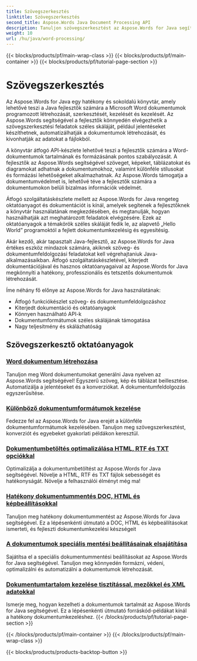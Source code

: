 ```yaml
---
title: Szövegszerkesztés
linktitle: Szövegszerkesztés
second_title: Aspose.Words Java Document Processing API
description: Tanuljon szövegszerkesztést az Aspose.Words for Java segítségével. Dokumentumokat hozhat létre, szerkeszthet és kezelhet programozottan. Fejlessze dokumentumfeldolgozási készségeit még ma.
weight: 10
url: /hu/java/word-processing/
---
```


{{< blocks/products/pf/main-wrap-class >}}
{{< blocks/products/pf/main-container >}}
{{< blocks/products/pf/tutorial-page-section >}}

# Szövegszerkesztés


Az Aspose.Words for Java egy hatékony és sokoldalú könyvtár, amely lehetővé teszi a Java fejlesztők számára a Microsoft Word dokumentumok programozott létrehozását, szerkesztését, kezelését és kezelését. Az Aspose.Words segítségével a fejlesztők könnyedén elvégezhetik a szövegszerkesztési feladatok széles skáláját, például jelentéseket készíthetnek, automatizálhatják a dokumentumok létrehozását, és kivonhatják az adatokat a fájlokból.

A könyvtár átfogó API-készlete lehetővé teszi a fejlesztők számára a Word-dokumentumok tartalmának és formázásának pontos szabályozását. A fejlesztők az Aspose.Words segítségével szöveget, képeket, táblázatokat és diagramokat adhatnak a dokumentumokhoz, valamint különféle stílusokat és formázási lehetőségeket alkalmazhatnak. Az Aspose.Words támogatja a dokumentumvédelmet is, lehetővé téve a fejlesztők számára a dokumentumokon belüli bizalmas információk védelmét.

Átfogó szolgáltatáskészlete mellett az Aspose.Words for Java rengeteg oktatóanyagot és dokumentációt is kínál, amelyek segítenek a fejlesztőknek a könyvtár használatának megkezdésében, és megtanulják, hogyan használhatják azt meghatározott feladatok elvégzésére. Ezek az oktatóanyagok a témakörök széles skáláját fedik le, az alapvető „Hello World” programoktól a fejlett dokumentumkezelésig és egyesítésig.

Akár kezdő, akár tapasztalt Java-fejlesztő, az Aspose.Words for Java értékes eszköz mindazok számára, akiknek szöveg- és dokumentumfeldolgozási feladatokat kell végrehajtaniuk Java-alkalmazásaikban. Átfogó szolgáltatáskészletével, kiterjedt dokumentációjával és hasznos oktatóanyagaival az Aspose.Words for Java megkönnyíti a hatékony, professzionális és tetszetős dokumentumok létrehozását.

Íme néhány fő előnye az Aspose.Words for Java használatának:

* Átfogó funkciókészlet szöveg- és dokumentumfeldolgozáshoz
* Kiterjedt dokumentáció és oktatóanyagok
* Könnyen használható API-k
* Dokumentumformátumok széles skálájának támogatása
* Nagy teljesítmény és skálázhatóság

## Szövegszerkesztő oktatóanyagok

### [Word dokumentum létrehozása](./generate-word-document/)

Tanuljon meg Word dokumentumokat generálni Java nyelven az Aspose.Words segítségével! Egyszerű szöveg, kép és táblázat beillesztése. Automatizálja a jelentéseket és a konverziókat. A dokumentumfeldolgozás egyszerűsítése.
### [Különböző dokumentumformátumok kezelése](./handling-different-document-formats/)
Fedezze fel az Aspose.Words for Java erejét a különféle dokumentumformátumok kezelésében. Tanuljon meg szövegszerkesztést, konverziót és egyebeket gyakorlati példákon keresztül.
### [Dokumentumbetöltés optimalizálása HTML, RTF és TXT opciókkal](./optimizing-document-loading-options/)
Optimalizálja a dokumentumbetöltést az Aspose.Words for Java segítségével. Növelje a HTML, RTF és TXT fájlok sebességét és hatékonyságát. Növelje a felhasználói élményt még ma!
### [Hatékony dokumentummentés DOC, HTML és képbeállításokkal](./efficient-document-saving-options/)
Tanuljon meg hatékony dokumentummentést az Aspose.Words for Java segítségével. Ez a lépésenkénti útmutató a DOC, HTML és képbeállításokat ismerteti, és fejleszti dokumentumkezelési készségeit
### [A dokumentumok speciális mentési beállításainak elsajátítása](./mastering-advanced-save-settings/)
Sajátítsa el a speciális dokumentummentési beállításokat az Aspose.Words for Java segítségével. Tanuljon meg könnyedén formázni, védeni, optimalizálni és automatizálni a dokumentumok létrehozását.
### [Dokumentumtartalom kezelése tisztítással, mezőkkel és XML adatokkal](./manipulating-document-content/)
Ismerje meg, hogyan kezelheti a dokumentumok tartalmát az Aspose.Words for Java segítségével. Ez a lépésenkénti útmutató forráskód-példákat kínál a hatékony dokumentumkezeléshez.
{{< /blocks/products/pf/tutorial-page-section >}}

{{< /blocks/products/pf/main-container >}}
{{< /blocks/products/pf/main-wrap-class >}}

{{< blocks/products/products-backtop-button >}}
